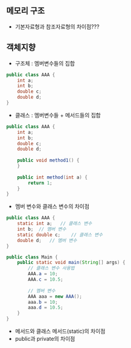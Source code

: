 ## 메모리 구조
* 기본자료형과 참조자료형의 차이점???

## 객체지향
* 구조체 : 멤버변수들의 집합
```java
public class AAA {
    int a;
    int b;
    double c;
    double d;
}
```
* 클래스 : 멤버변수들 + 메서드들의 집합
```java
public class AAA {
    int a;
    int b;
    double c;
    double d;
    
    public void method1() {        
    }
        
    public int method(int a) {
        return 1;
    }
}
```
* 멤버 변수와 클래스 변수의 차이점
```java
public class AAA {
    static int a;   // 클래스 변수   
    int b;  // 멤버 변수
    static double c;    // 클래스 변수
    double d;   // 멤버 변수
}

public class Main {
    public static void main(String[] args) {
        // 클래스 변수 사용법
        AAA.a = 10;
        AAA.c = 10.5;
        
        // 멤버 변수 
        AAA aaa = new AAA();
        aaa.b = 10;
        aaa.d = 10.5;
    }
}
```
* 메서드와 클래스 메서드(static)의 차이점
* public과 private의 차이점 
  
